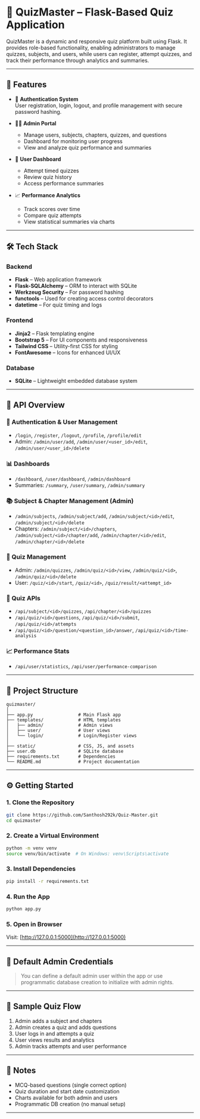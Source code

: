 
# 🎯 QuizMaster – Flask-Based Quiz Application

QuizMaster is a dynamic and responsive quiz platform built using Flask. It provides role-based functionality, enabling administrators to manage quizzes, subjects, and users, while users can register, attempt quizzes, and track their performance through analytics and summaries.

---

## 🚀 Features

- 👤 **Authentication System**  
  User registration, login, logout, and profile management with secure password hashing.

- 🧑‍🏫 **Admin Portal**
  - Manage users, subjects, chapters, quizzes, and questions
  - Dashboard for monitoring user progress
  - View and analyze quiz performance and summaries

- 🎯 **User Dashboard**
  - Attempt timed quizzes
  - Review quiz history
  - Access performance summaries

- 📈 **Performance Analytics**
  - Track scores over time
  - Compare quiz attempts
  - View statistical summaries via charts

---

## 🛠️ Tech Stack

### Backend
- **Flask** – Web application framework
- **Flask-SQLAlchemy** – ORM to interact with SQLite
- **Werkzeug Security** – For password hashing
- **functools** – Used for creating access control decorators
- **datetime** – For quiz timing and logs

### Frontend
- **Jinja2** – Flask templating engine
- **Bootstrap 5** – For UI components and responsiveness
- **Tailwind CSS** – Utility-first CSS for styling
- **FontAwesome** – Icons for enhanced UI/UX

### Database
- **SQLite** – Lightweight embedded database system

---

## 📡 API Overview

### 🧾 Authentication & User Management
- `/login`, `/register`, `/logout`, `/profile`, `/profile/edit`
- Admin: `/admin/user/add`, `/admin/user/<user_id>/edit`, `/admin/user/<user_id>/delete`

### 📊 Dashboards
- `/dashboard`, `/user/dashboard`, `/admin/dashboard`
- Summaries: `/summary`, `/user/summary`, `/admin/summary`

### 📚 Subject & Chapter Management (Admin)
- `/admin/subjects`, `/admin/subject/add`, `/admin/subject/<id>/edit`, `/admin/subject/<id>/delete`
- Chapters: `/admin/subject/<id>/chapters`, `/admin/subject/<id>/chapter/add`, `/admin/chapter/<id>/edit`, `/admin/chapter/<id>/delete`

### 📝 Quiz Management
- Admin: `/admin/quizzes`, `/admin/quiz/<id>/view`, `/admin/quiz/<id>`, `/admin/quiz/<id>/delete`
- User: `/quiz/<id>/start`, `/quiz/<id>`, `/quiz/result/<attempt_id>`

### 🔌 Quiz APIs
- `/api/subject/<id>/quizzes`, `/api/chapter/<id>/quizzes`
- `/api/quiz/<id>/questions`, `/api/quiz/<id>/submit`, `/api/quiz/<id>/attempts`
- `/api/quiz/<id>/question/<question_id>/answer`, `/api/quiz/<id>/time-analysis`

### 📈 Performance Stats
- `/api/user/statistics`, `/api/user/performance-comparison`

---

## 📁 Project Structure

```
quizmaster/
│
├── app.py                 # Main Flask app
├── templates/             # HTML templates
│   ├── admin/             # Admin views
│   ├── user/              # User views
│   └── login/             # Login/Register views
│
├── static/                # CSS, JS, and assets
├── user.db                # SQLite database
├── requirements.txt       # Dependencies
└── README.md              # Project documentation
```

---

## ⚙️ Getting Started

### 1. Clone the Repository
```bash
git clone https://github.com/Santhosh292k/Quiz-Master.git
cd quizmaster
```

### 2. Create a Virtual Environment
```bash
python -m venv venv
source venv/bin/activate  # On Windows: venv\Scripts\activate
```

### 3. Install Dependencies
```bash
pip install -r requirements.txt
```

### 4. Run the App
```bash
python app.py
```

### 5. Open in Browser
Visit: [http://127.0.0.1:5000](http://127.0.0.1:5000)

---

## 🔐 Default Admin Credentials

> You can define a default admin user within the app or use programmatic database creation to initialize with admin rights.

---

## 🧪 Sample Quiz Flow

1. Admin adds a subject and chapters
2. Admin creates a quiz and adds questions
3. User logs in and attempts a quiz
4. User views results and analytics
5. Admin tracks attempts and user performance

---

## 📝 Notes

- MCQ-based questions (single correct option)
- Quiz duration and start date customization
- Charts available for both admin and users
- Programmatic DB creation (no manual setup)

---

